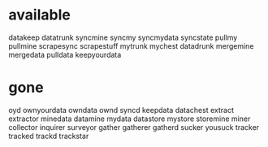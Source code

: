 # available
datakeep
datatrunk
syncmine
syncmy
syncmydata
syncstate
pullmy
pullmine
scrapesync
scrapestuff
mytrunk
mychest
datadrunk
mergemine
mergedata
pulldata
keepyourdata

# gone
oyd
ownyourdata
owndata
ownd
syncd
keepdata
datachest
extract
extractor
minedata
datamine
mydata
datastore
mystore
storemine
miner
collector
inquirer
surveyor
gather
gatherer
gatherd
sucker
yousuck
tracker
tracked
trackd
trackstar

